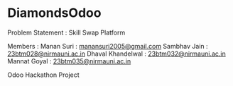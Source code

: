 # DiamondsOdoo
Problem Statement : Skill Swap Platform

Members : 
Manan Suri : manansuri2005@gmail.com
Sambhav Jain : 23btm028@nirmauni.ac.in
Dhaval Khandelwal : 23btm032@nirmauni.ac.in
Mannat Goyal : 23btm035@nirmauni.ac.in




Odoo Hackathon Project
